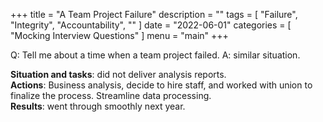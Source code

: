 +++
title = "A Team Project Failure"
description = ""
tags = [
    "Failure",
    "Integrity",
    "Accountability",
    ""
]
date = "2022-06-01"
categories = [
    "Mocking Interview Questions"
]
menu = "main"
+++

Q: Tell me about a time when a team project failed.
A: similar situation.

**Situation and tasks**: did not deliver analysis reports.  
**Actions**: Business analysis, decide to hire staff, and worked with union to finalize the process. Streamline data processing.  
**Results**: went through smoothly next year.